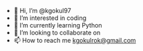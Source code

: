 - 👋 Hi, I’m @kgokul97
- 👀 I’m interested in coding
- 🌱 I’m currently learning Python
- 💞️ I’m looking to collaborate on 
- 📫 How to reach me kgokulrok@gmail.com

<!---
kgokul97/kgokul97 is a ✨ special ✨ repository because its `README.md` (this file) appears on your GitHub profile.
You can click the Preview link to take a look at your changes.
--->
